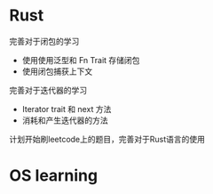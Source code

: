 # Rust

完善对于闭包的学习

- 使用使用泛型和 Fn Trait 存储闭包
- 使用闭包捕获上下文

完善对于迭代器的学习

- Iterator trait 和 next 方法
- 消耗和产生迭代器的方法

计划开始刷leetcode上的题目，完善对于Rust语言的使用

# OS learning

